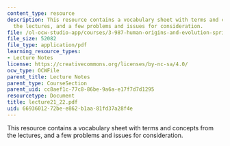 ```yaml
---
content_type: resource
description: This resource contains a vocabulary sheet with terms and concepts from
  the lectures, and a few problems and issues for consideration.
file: /ol-ocw-studio-app/courses/3-987-human-origins-and-evolution-spring-2006/6693601272bee862b1aa81fd37a28f4e_lecture21_22.pdf
file_size: 52082
file_type: application/pdf
learning_resource_types:
- Lecture Notes
license: https://creativecommons.org/licenses/by-nc-sa/4.0/
ocw_type: OCWFile
parent_title: Lecture Notes
parent_type: CourseSection
parent_uid: cc8aef1c-77c8-86be-9a6a-e17f7d7d1295
resourcetype: Document
title: lecture21_22.pdf
uid: 66936012-72be-e862-b1aa-81fd37a28f4e
---
```

This resource contains a vocabulary sheet with terms and concepts from the lectures, and a few problems and issues for consideration.